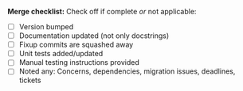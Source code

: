 **Merge checklist:**
Check off if complete _or_ not applicable:

- [ ] Version bumped
- [ ] Documentation updated (not only docstrings)
- [ ] Fixup commits are squashed away
- [ ] Unit tests added/updated
- [ ] Manual testing instructions provided
- [ ] Noted any: Concerns, dependencies, migration issues, deadlines, tickets
